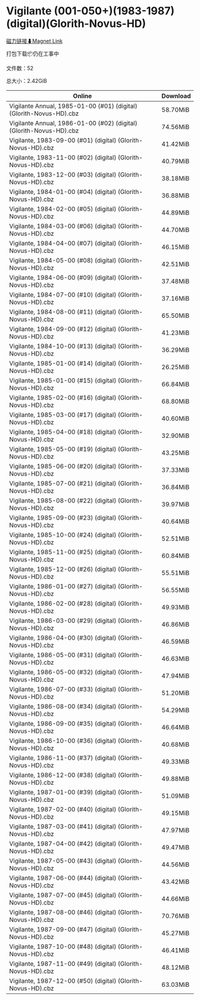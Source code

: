 # Vigilante (001-050+)(1983-1987)(digital)(Glorith-Novus-HD)

[磁力链接⬇Magnet Link](magnet:?xt=urn:btih:c80dab5e6c2a71a700db181dfe6ed141693ae4b1&dn=Vigilante%20%28001-050%2B%29%281983-1987%29%28digital%29%28Glorith-Novus-HD%29)

打包下载📦仍在工事中

文件数：52

总大小：2.42GiB

Online | Download
--- | ---
Vigilante Annual, 1985-01-00 (#01) (digital) (Glorith-Novus-HD).cbz | 58.70MiB
Vigilante Annual, 1986-01-00 (#02) (digital) (Glorith-Novus-HD).cbz | 74.56MiB
Vigilante, 1983-09-00 (#01) (digital) (Glorith-Novus-HD).cbz | 41.42MiB
Vigilante, 1983-11-00 (#02) (digital) (Glorith-Novus-HD).cbz | 40.79MiB
Vigilante, 1983-12-00 (#03) (digital) (Glorith-Novus-HD).cbz | 38.18MiB
Vigilante, 1984-01-00 (#04) (digital) (Glorith-Novus-HD).cbz | 36.88MiB
Vigilante, 1984-02-00 (#05) (digital) (Glorith-Novus-HD).cbz | 44.89MiB
Vigilante, 1984-03-00 (#06) (digital) (Glorith-Novus-HD).cbz | 44.70MiB
Vigilante, 1984-04-00 (#07) (digital) (Glorith-Novus-HD).cbz | 46.15MiB
Vigilante, 1984-05-00 (#08) (digital) (Glorith-Novus-HD).cbz | 42.51MiB
Vigilante, 1984-06-00 (#09) (digital) (Glorith-Novus-HD).cbz | 37.48MiB
Vigilante, 1984-07-00 (#10) (digital) (Glorith-Novus-HD).cbz | 37.16MiB
Vigilante, 1984-08-00 (#11) (digital) (Glorith-Novus-HD).cbz | 65.50MiB
Vigilante, 1984-09-00 (#12) (digital) (Glorith-Novus-HD).cbz | 41.23MiB
Vigilante, 1984-10-00 (#13) (digital) (Glorith-Novus-HD).cbz | 36.29MiB
Vigilante, 1985-01-00 (#14) (digital) (Glorith-Novus-HD).cbz | 26.25MiB
Vigilante, 1985-01-00 (#15) (digital) (Glorith-Novus-HD).cbz | 66.84MiB
Vigilante, 1985-02-00 (#16) (digital) (Glorith-Novus-HD).cbz | 68.80MiB
Vigilante, 1985-03-00 (#17) (digital) (Glorith-Novus-HD).cbz | 40.60MiB
Vigilante, 1985-04-00 (#18) (digital) (Glorith-Novus-HD).cbz | 32.90MiB
Vigilante, 1985-05-00 (#19) (digital) (Glorith-Novus-HD).cbz | 43.25MiB
Vigilante, 1985-06-00 (#20) (digital) (Glorith-Novus-HD).cbz | 37.33MiB
Vigilante, 1985-07-00 (#21) (digital) (Glorith-Novus-HD).cbz | 36.84MiB
Vigilante, 1985-08-00 (#22) (digital) (Glorith-Novus-HD).cbz | 39.97MiB
Vigilante, 1985-09-00 (#23) (digital) (Glorith-Novus-HD).cbz | 40.64MiB
Vigilante, 1985-10-00 (#24) (digital) (Glorith-Novus-HD).cbz | 52.51MiB
Vigilante, 1985-11-00 (#25) (digital) (Glorith-Novus-HD).cbz | 60.84MiB
Vigilante, 1985-12-00 (#26) (digital) (Glorith-Novus-HD).cbz | 55.51MiB
Vigilante, 1986-01-00 (#27) (digital) (Glorith-Novus-HD).cbz | 56.55MiB
Vigilante, 1986-02-00 (#28) (digital) (Glorith-Novus-HD).cbz | 49.93MiB
Vigilante, 1986-03-00 (#29) (digital) (Glorith-Novus-HD).cbz | 46.86MiB
Vigilante, 1986-04-00 (#30) (digital) (Glorith-Novus-HD).cbz | 46.59MiB
Vigilante, 1986-05-00 (#31) (digital) (Glorith-Novus-HD).cbz | 46.63MiB
Vigilante, 1986-05-00 (#32) (digital) (Glorith-Novus-HD).cbz | 47.94MiB
Vigilante, 1986-07-00 (#33) (digital) (Glorith-Novus-HD).cbz | 51.20MiB
Vigilante, 1986-08-00 (#34) (digital) (Glorith-Novus-HD).cbz | 54.29MiB
Vigilante, 1986-09-00 (#35) (digital) (Glorith-Novus-HD).cbz | 46.64MiB
Vigilante, 1986-10-00 (#36) (digital) (Glorith-Novus-HD).cbz | 40.68MiB
Vigilante, 1986-11-00 (#37) (digital) (Glorith-Novus-HD).cbz | 49.33MiB
Vigilante, 1986-12-00 (#38) (digital) (Glorith-Novus-HD).cbz | 49.88MiB
Vigilante, 1987-01-00 (#39) (digital) (Glorith-Novus-HD).cbz | 51.09MiB
Vigilante, 1987-02-00 (#40) (digital) (Glorith-Novus-HD).cbz | 49.15MiB
Vigilante, 1987-03-00 (#41) (digital) (Glorith-Novus-HD).cbz | 47.97MiB
Vigilante, 1987-04-00 (#42) (digital) (Glorith-Novus-HD).cbz | 49.47MiB
Vigilante, 1987-05-00 (#43) (digital) (Glorith-Novus-HD).cbz | 44.56MiB
Vigilante, 1987-06-00 (#44) (digital) (Glorith-Novus-HD).cbz | 43.42MiB
Vigilante, 1987-07-00 (#45) (digital) (Glorith-Novus-HD).cbz | 44.66MiB
Vigilante, 1987-08-00 (#46) (digital) (Glorith-Novus-HD).cbz | 70.76MiB
Vigilante, 1987-09-00 (#47) (digital) (Glorith-Novus-HD).cbz | 45.27MiB
Vigilante, 1987-10-00 (#48) (digital) (Glorith-Novus-HD).cbz | 46.41MiB
Vigilante, 1987-11-00 (#49) (digital) (Glorith-Novus-HD).cbz | 48.12MiB
Vigilante, 1987-12-00 (#50) (digital) (Glorith-Novus-HD).cbz | 63.03MiB